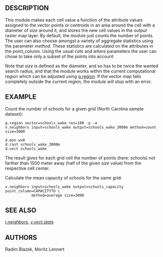 ## DESCRIPTION

This module makes each cell value a function of the attribute values
assigned to the vector points or centroids in an area around the cell
with a diameter of *size* around it, and stores the new cell values in
the *output* raster map layer. By default, the module just counts the
number of points. The user can also choose amongst a variety of
aggregate statistics using the parameter *method*. These statistics are
calculated on the attributes in the *point_column*. Using the usual
*cats* and *where* parameters the user can chose to take only a subset
of the points into account.

Note that *size* is defined as the diameter, and so has to be twice the
wanted search radius, and that the module works within the current
computational region which can be adjusted using
[g.region](g.region.md). If the vector map falls completely outside the
current region, the module will stop with an error.

## EXAMPLE

Count the number of schools for a given grid (North Carolina sample
dataset):

```shell
g.region vector=schools_wake res=100 -p -a
v.neighbors input=schools_wake output=schools_wake_3000m method=count size=3000

d.mon wx0
d.rast schools_wake_3000m
d.vect schools_wake
```

The result gives for each grid cell the number of points (here: schools)
not farther than 1500 meter away (half of the given *size* value) from
the respective cell center.

Calculate the mean capacity of schools for the same grid:

```shell
v.neighbors input=schools_wake output=schools_capacity point_column=CAPACITYTO \
            method=average size=3000
```

## SEE ALSO

*[r.neighbors](r.neighbors.md), [v.vect.stats](v.vect.stats.md)*

## AUTHORS

Radim Blazek,
Moritz Lennert
